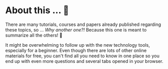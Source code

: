# About this ... :dizzy: 

There are many tutorials, courses and papers already published regarding these topics, so ... _Why another one?!_ Because this one is meant to summarize all the others! :tada: 

It might be overwhelming to follow up with the new technology tools, especially for a beginner. Even though there are lots of other online materials for free, you can't find all you need to know in one place so you end up with even more questions and several tabs opened in your browser.

``` If you would like a smooth transition in learning deep learning concepts, you need to follow the materials in a sequential order.
